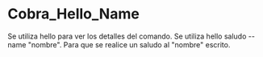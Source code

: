 # Cobra_Hello_Name

Se utiliza hello para ver los detalles del comando.
Se utiliza hello saludo --name "nombre".
Para que se realice un saludo al "nombre" escrito.
